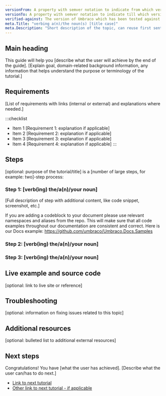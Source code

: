 ```yaml
---
versionFrom: A property with semver notation to indicate from which version this article is valid 
versionTo: A property with semver notation to indicate till which version this article is valid
verified-against: The version of Umbraco which has been tested against or the latest version
meta.Title: "verbing a(n)/the noun(s) [title case]"
meta.Description: "Short description of the topic, can reuse first sentence, max 300 characters"
---
```


## Main heading
This guide will help you [describe what the user will achieve by the end of the guide]. [Explain goal, domain-related background information, any information that helps understand the purpose or terminology of the tutorial.]


## Requirements

[List of requirements with links (internal or external) and explanations where needed.]

:::checklist
* Item 1 [Requirement 1: explanation if applicable]
* Item 2 [Requirement 2: explanation if applicable]
* Item 3 [Requirement 3: explanation if applicable]
* Item 4 [Requirement 4: explanation if applicable]
:::

## Steps

[optional: purpose of the tutorial/title] is a [number of large steps, for example: two]-step process:

<div data-autosteps></div>

### Step 1: [verb(ing) the/a(n)/your noun]

[Full description of step with additional content, like code snippet, screenshot, etc.]

If you are adding a codeblock to your document please use relevant namespaces and aliases from the repo. This will make sure that all code examples throughout our documentation are consistent and correct.
Here is our Docs example: https://github.com/umbraco/Umbraco.Docs.Samples

### Step 2: [verb(ing) the/a(n)/your noun]

### Step 3: [verb(ing) the/a(n)/your noun]

## Live example and source code
[optional: link to live site or reference]

## Troubleshooting
[optional: information on fixing issues related to this topic]

## Additional resources
[optional: bulleted list to additional external resources]

## Next steps

Congratulations! You have [what the user has achieved].
[Describe what the user can/has to do next.]

- [Link to next tutorial]()
- [Other link to next tutorial - if applicable]()
